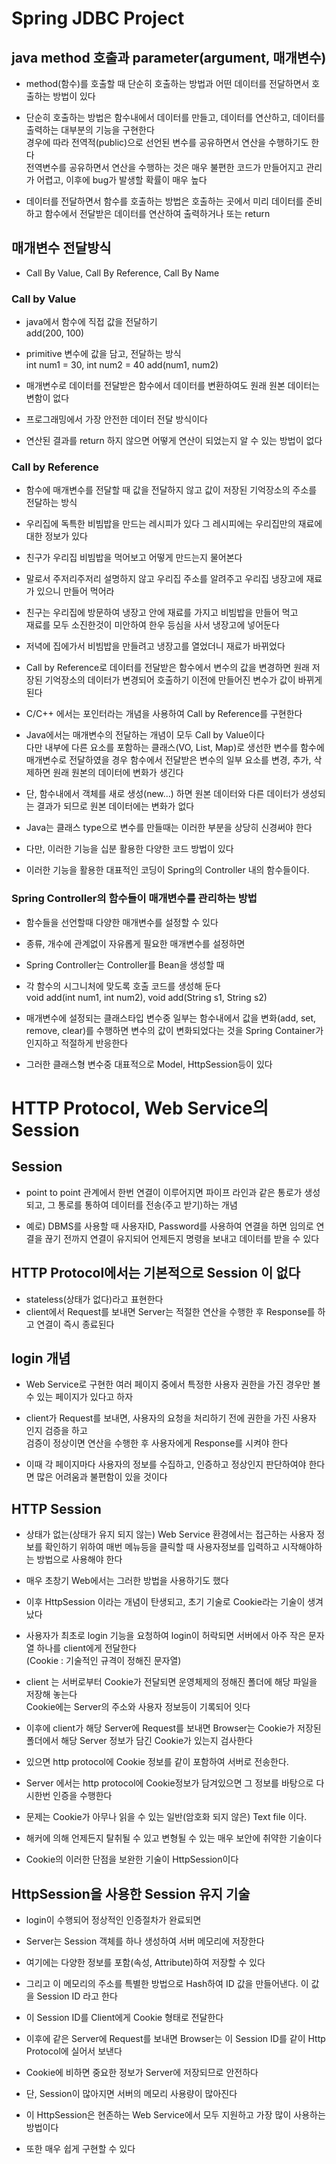 # Spring JDBC Project

## java method 호출과 parameter(argument, 매개변수)
* method(함수)를 호출할 때 단순히 호출하는 방법과 어떤 데이터를 전달하면서 호출하는 방법이 있다

* 단순히 호출하는 방법은 함수내에서 데이터를 만들고, 데이터를 연산하고, 데이터를 출력하는 대부분의 기능을 구현한다  
경우에 따라 전역적(public)으로 선언된 변수를 공유하면서 연산을 수행하기도 한다  
전역변수를 공유하면서 연산을 수행하는 것은 매우 불편한 코드가 만들어지고 관리가 어렵고, 이후에 bug가 발생할 확률이 매우 높다

* 데이터를 전달하면서 함수를 호출하는 방법은 호출하는 곳에서 미리 데이터를 준비하고 함수에서 전달받은 데이터를 연산하여 출력하거나 또는 return

## 매개변수 전달방식
* Call By Value, Call By Reference, Call By Name


### Call by Value
* java에서 함수에 직접 값을 전달하기  
add(200, 100)

* primitive 변수에 값을 담고, 전달하는 방식  
int num1 = 30, int num2 = 40
add(num1, num2)

* 매개변수로 데이터를 전달받은 함수에서 데이터를 변환하여도 원래 원본 데이터는 변함이 없다

* 프로그래밍에서 가장 안전한 데이터 전달 방식이다
* 연산된 결과를 return 하지 않으면 어떻게 연산이 되었는지 알 수 있는 방법이 없다

### Call by Reference
* 함수에 매개변수를 전달할 때 값을 전달하지 않고 값이 저장된 기억장소의 주소를 전달하는 방식

* 우리집에 독특한 비빔밥을 만드는 레시피가 있다 그 레시피에는 우리집만의 재료에 대한 정보가 있다

* 친구가 우리집 비빔밥을 먹어보고 어떻게 만드는지 물어본다
* 말로서 주저리주저리 설명하지 않고 우리집 주소를 알려주고 우리집 냉장고에 재료가 있으니 만들어 먹어라
* 친구는 우리집에 방문하여 냉장고 안에 재료를 가지고 비빔밥을 만들어 먹고  
재료를 모두 소진한것이 미안하여 한우 등심을 사서 냉장고에 넣어둔다
* 저녁에 집에가서 비빔밥을 만들려고 냉장고를 열었더니 재료가 바뀌었다

* Call by Reference로 데이터를 전달받은 함수에서 변수의 값을 변경하면 원래 저장된 기억장소의 데이터가 변경되어 호출하기 이전에 만들어진 변수가 값이 바뀌게 된다

* C/C++ 에서는 포인터라는 개념을 사용하여 Call by Reference를 구현한다

* Java에서는 매개변수의 전달하는 개념이 모두 Call by Value이다  
다만 내부에 다른 요소를 포함하는 클래스(VO, List, Map)로 생선한 변수를 함수에 매개변수로 전달하였을 경우 함수에서 전달받은 변수의 일부 요소를 변경, 추가, 삭제하면 원래 원본의 데이터에 변화가 생긴다

* 단, 함수내에서 객체를 새로 생성(new...) 하면 원본 데이터와 다른 데이터가 생성되는 결과가 되므로 원본 데이터에는 변화가 없다

* Java는 클래스 type으로 변수를 만들때는 이러한 부분을 상당히 신경써야 한다

* 다만, 이러한 기능을 십분 활용한 다양한 코드 방법이 있다
* 이러한 기능을 활용한 대표적인 코딩이 Spring의 Controller 내의 함수들이다.

### Spring Controller의 함수들이 매개변수를 관리하는 방법
* 함수들을 선언할때 다양한 매개변수를 설정할 수 있다
* 종류, 개수에 관계없이 자유롭게 필요한 매개변수를 설정하면
* Spring Controller는 Controller를 Bean을 생성할 때
* 각 함수의 시그니처에 맞도록 호출 코드를 생성해 둔다  
void add(int num1, int num2), void add(String s1, String s2)

* 매개변수에 설정되는 클래스타입 변수중 일부는 함수내에서 값을 변화(add, set, remove, clear)를 수행하면 변수의 값이 변화되었다는 것을 Spring Container가 인지하고 적절하게 반응한다

* 그러한 클래스형 변수중 대표적으로 Model, HttpSession등이 있다

# HTTP Protocol, Web Service의 Session

## Session
* point to point 관계에서 한번 연결이 이루어지면 파이프 라인과 같은 통로가 생성되고, 그 통로를 통하여 데이터를 전송(주고 받기)하는 개념

* 예로) DBMS를 사용할 때 사용자ID, Password를 사용하여 연결을 하면 임의로 연결을 끊기 전까지 연결이 유지되어 언제든지 명령을 보내고 데이터를 받을 수 있다

## HTTP Protocol에서는 기본적으로 Session 이 없다
* stateless(상태가 없다)라고 표현한다
* client에서 Request를 보내면 Server는 적절한 연산을 수행한 후 Response를 하고 연결이 즉시 종료된다

## login 개념
* Web Service로 구현한 여러 페이지 중에서 특정한 사용자 권한을 가진 경우만 볼 수 있는 페이지가 있다고 하자

* client가 Request를 보내면, 사용자의 요청을 처리하기 전에 권한을 가진 사용자 인지 검증을 하고  
검증이 정상이면 연산을 수행한 후 사용자에게 Response를 시켜야 한다

* 이때 각 페이지마다 사용자의 정보를 수집하고, 인증하고 정상인지 판단하여야 한다면 많은 어려움과 불편함이 있을 것이다

## HTTP Session
* 상태가 없는(상태가 유지 되지 않는) Web Service 환경에서는 접근하는 사용자 정보를 확인하기 위하여 매번 메뉴등을 클릭할 때 사용자정보를 입력하고 시작해야하는 방법으로 사용해야 한다
* 매우 초창기 Web에서는 그러한 방법을 사용하기도 했다

* 이후 HttpSession 이라는 개념이 탄생되고, 초기 기술로 Cookie라는 기술이 생겨 났다
* 사용자가 최초로 login 기능을 요청하여 login이 허락되면 서버에서 아주 작은 문자열 하나를 client에게 전달한다  
(Cookie : 기술적인 규격이 정해진 문자열)

* client 는 서버로부터 Cookie가 전달되면 운영체제의 정해진 폴더에 해당 파일을 저장해 놓는다  
Cookie에는 Server의 주소와 사용자 정보등이 기록되어 잇다

* 이후에 client가 해당 Server에 Request를 보내면 Browser는 Cookie가 저장된 폴더에서 해당 Server 정보가 담긴 Cookie가 있는지 검사한다

* 있으면 http protocol에 Cookie 정보를 같이 포함하여 서버로 전송한다.

* Server 에서는 http protocol에 Cookie정보가 담겨있으면 그 정보를 바탕으로 다시한번 인증을 수행한다
* 문제는 Cookie가 아무나 읽을 수 있는 일반(암호화 되지 않은) Text file 이다.
* 해커에 의해 언제든지 탈취될 수 있고 변형될 수 있는 매우 보안에 취약한 기술이다

* Cookie의 이러한 단점을 보완한 기술이 HttpSession이다

## HttpSession을 사용한 Session 유지 기술
* login이 수행되어 정상적인 인증절차가 완료되면

* Server는 Session 객체를 하나 생성하여 서버 메모리에 저장한다
* 여기에는 다양한 정보를 포함(속성, Attribute)하여 저장할 수 있다

* 그리고 이 메모리의 주소를 특별한 방법으로 Hash하여 ID 값을 만들어낸다. 이 값을 Session ID 라고 한다

* 이 Session ID를 Client에게 Cookie 형태로 전달한다
* 이후에 같은 Server에 Request를 보내면 Browser는 이 Session ID를 같이 Http Protocol에 실어서 보낸다

* Cookie에 비하면 중요한 정보가 Server에 저장되므로 안전하다
* 단, Session이 많아지면 서버의 메모리 사용량이 많아진다

* 이 HttpSession은 현존하는 Web Service에서 모두 지원하고 가장 많이 사용하는 방법이다
* 또한 매우 쉽게 구현할 수 있다